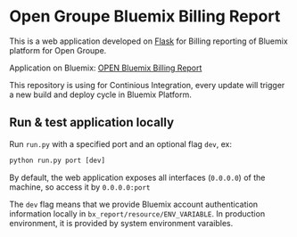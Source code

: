 # Open Groupe Bluemix Billing Report

This is a web application developed on [Flask](https://github.com/pallets/flask) for Billing reporting of Bluemix platform for Open Groupe.

Application on Bluemix: [OPEN Bluemix Billing Report](https://open-bluemix-dashboard.eu-gb.mybluemix.net/)

This repository is using for Continious Integration, every update will trigger a new build and deploy cycle in Bluemix Platform.

## Run & test application locally

Run `run.py` with a specified port and an optional flag `dev`, ex:
```python
python run.py port [dev]
```
By default, the web application exposes all interfaces (`0.0.0.0`) of the machine, so access it by `0.0.0.0:port`

The `dev` flag means that we provide Bluemix account authentication information locally in `bx_report/resource/ENV_VARIABLE`. In production environment, it is provided by system environment varaibles.
